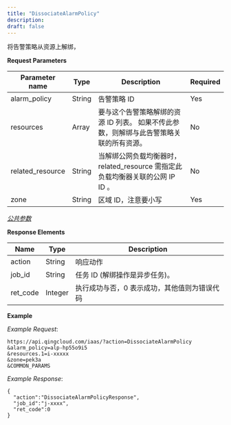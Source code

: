 ```yaml
---
title: "DissociateAlarmPolicy"
description: 
draft: false
---
```


将告警策略从资源上解绑，

**Request Parameters**

| Parameter name | Type | Description | Required |
| --- | --- | --- | --- |
| alarm_policy | String | 告警策略 ID | Yes |
| resources | Array | 要与这个告警策略解绑的资源 ID 列表。 如果不传此参数，则解绑与此告警策略关联的所有资源。 | No |
| related_resource | String | 当解绑公网负载均衡器时，related_resource 需指定此负载均衡器关联的公网 IP ID 。 | No |
| zone | String | 区域 ID，注意要小写 | Yes |

[_公共参数_](../../common/parameters.html#api-common-parameters)

**Response Elements**

| Name | Type | Description |
| --- | --- | --- |
| action | String | 响应动作 |
| job_id | String | 任务 ID (解绑操作是异步任务)。 |
| ret_code | Integer | 执行成功与否，0 表示成功，其他值则为错误代码 |

**Example**

_Example Request_:

```
https://api.qingcloud.com/iaas/?action=DissociateAlarmPolicy
&alarm_policy=alp-hp55o9i5
&resources.1=i-xxxxx
&zone=pek3a
&COMMON_PARAMS
```

_Example Response_:

```
{
  "action":"DissociateAlarmPolicyResponse",
  "job_id":"j-xxxx",
  "ret_code":0
}
```
